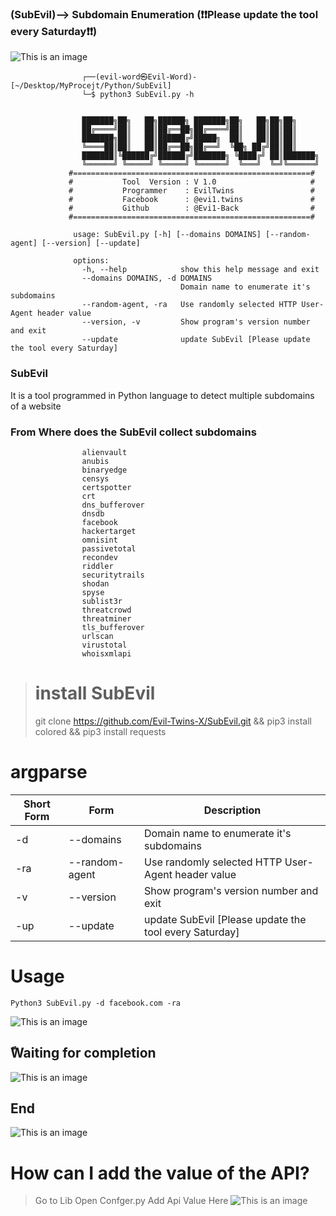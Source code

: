 ### (SubEvil)--> Subdomain Enumeration     (❗❗Please update the tool every Saturday❗❗)
![This is an image](https://github.com/Evil-Twins-X/SubEvil/blob/main/screenShot/1.png)

                    ┌──(evil-word㉿Evil-Word)-[~/Desktop/MyProcejt/Python/SubEvil]
                    └─$ python3 SubEvil.py -h

    
                    ███████╗██╗   ██╗██████╗ ███████╗██╗   ██╗██╗██╗     
                    ██╔════╝██║   ██║██╔══██╗██╔════╝██║   ██║██║██║     
                    ███████╗██║   ██║██████╔╝█████╗  ██║   ██║██║██║     
                    ╚════██║██║   ██║██╔══██╗██╔══╝  ╚██╗ ██╔╝██║██║     
                    ███████║╚██████╔╝██████╔╝███████╗ ╚████╔╝ ██║███████╗
                    ╚══════╝ ╚═════╝ ╚═════╝ ╚══════╝  ╚═══╝  ╚═╝╚══════╝
                 #=====================================================#
                 #           Tool  Version : V 1.0                     #
                 #           Programmer    : EvilTwins                 #
                 #           Facebook      : @evi1.twins               #
                 #           Github        : @Evi1-Back                #
                 #=====================================================#
    
                  usage: SubEvil.py [-h] [--domains DOMAINS] [--random-agent] [--version] [--update]

                  options:
                    -h, --help            show this help message and exit
                    --domains DOMAINS, -d DOMAINS
                                          Domain name to enumerate it's subdomains
                    --random-agent, -ra   Use randomly selected HTTP User-Agent header value
                    --version, -v         Show program's version number and exit
                    --update              update SubEvil [Please update the tool every Saturday]
                    
 
### SubEvil 
It is a tool programmed in Python language to detect multiple subdomains of a website

### From  Where does the SubEvil collect subdomains
                    alienvault
                    anubis
                    binaryedge
                    censys
                    certspotter
                    crt
                    dns_bufferover
                    dnsdb
                    facebook
                    hackertarget
                    omnisint
                    passivetotal
                    recondev
                    riddler
                    securitytrails
                    shodan
                    spyse
                    sublist3r
                    threatcrowd
                    threatminer
                    tls_bufferover
                    urlscan
                    virustotal
                    whoisxmlapi
> # install SubEvil
> git clone https://github.com/Evil-Twins-X/SubEvil.git && pip3 install colored && pip3 install requests

# argparse

| Short Form | Form | Description |
| ------------- | ------------- |--------|
| -d|--domains|Domain name to enumerate it's subdomains|
|-ra  |--random-agent  |Use randomly selected HTTP User-Agent header value|
|-v |--version|Show program's version number and exit|
|-up|--update|update SubEvil [Please update the tool every Saturday]
# Usage
`Python3 SubEvil.py -d facebook.com -ra`

![This is an image](https://github.com/Evil-Twins-X/SubEvil/blob/main/screenShot/2.png)
## ًWaiting for completion
![This is an image](https://github.com/Evil-Twins-X/SubEvil/blob/main/screenShot/3.png)
## End
![This is an image](https://github.com/Evil-Twins-X/SubEvil/blob/main/screenShot/4.png)

# How can I add the value of the API?
> Go to Lib Open Confger.py Add Api Value Here
![This is an image](https://github.com/Evil-Twins-X/SubEvil/blob/main/screenShot/5.png)
